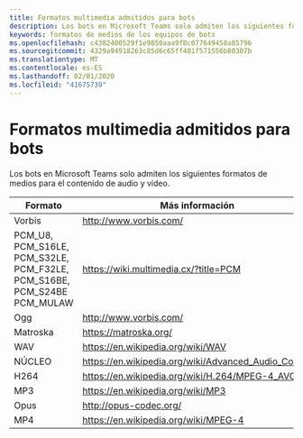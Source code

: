 ```yaml
---
title: Formatos multimedia admitidos para bots
description: Los bots en Microsoft Teams solo admiten los siguientes formatos de medios para el contenido de audio y vídeo.
keywords: formatos de medios de los equipos de bots
ms.openlocfilehash: c4382400529f1e9850aaa9f8c077649458a85796
ms.sourcegitcommit: 4329a94918263c85d6c65ff401f571556b80307b
ms.translationtype: MT
ms.contentlocale: es-ES
ms.lasthandoff: 02/01/2020
ms.locfileid: "41675739"
---
```

# <a name="supported-media-formats-for-bots"></a>Formatos multimedia admitidos para bots

Los bots en Microsoft Teams solo admiten los siguientes formatos de medios para el contenido de audio y vídeo.

| Formato | Más información |
| --- | --- |
| Vorbis | http://www.vorbis.com/ |
| PCM_U8, PCM_S16LE, PCM_S32LE, PCM_F32LE, PCM_S16BE, PCM_S24BE PCM_MULAW | https://wiki.multimedia.cx/?title=PCM |
| Ogg | http://www.vorbis.com/ |
| Matroska | https://matroska.org/ |
| WAV | https://en.wikipedia.org/wiki/WAV |
| NÚCLEO | https://en.wikipedia.org/wiki/Advanced_Audio_Coding |
| H264 | https://en.wikipedia.org/wiki/H.264/MPEG-4_AVC |
| MP3 | https://en.wikipedia.org/wiki/MP3 |
| Opus | http://opus-codec.org/ |
| MP4 | https://en.wikipedia.org/wiki/MPEG-4 |
